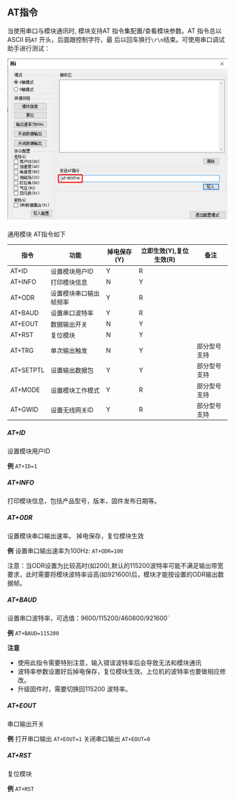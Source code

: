 


## AT指令

当使用串口与模块通讯时, 模块支持AT 指令集配置/查看模块参数。AT 指令总以ASCII 码`AT` 开头，后面跟控制字符，最
后以回车换行`\r\n`结束。可使用串口调试助手进行测试：

![](common_figures/at_cmd.png)

通用模块 AT指令如下

| 指令      | 功能                   | 掉电保存(Y) | 立即生效(Y),复位生效(R) | 备注         |
| --------- | ---------------------- | ----------- | ----------------------- | ------------ |
| AT+ID     | 设置模块用户ID         | Y           | R                       |              |
| AT+INFO   | 打印模块信息           | N           | Y                       |              |
| AT+ODR    | 设置模块串口输出帧频率 | Y           | R                       |              |
| AT+BAUD   | 设置串口波特率         | Y           | R                       |              |
| AT+EOUT   | 数据输出开关           | N           | Y                       |              |
| AT+RST    | 复位模块               | N           | Y                       |              |
| AT+TRG    | 单次输出触发           | N           | Y                       | 部分型号支持 |
| AT+SETPTL | 设置输出数据包         | Y           | Y                       | 部分型号支持 |
| AT+MODE   | 设置模块工作模式       | Y           | R                       | 部分型号支持 |
| AT+GWID   | 设置无线网关ID         | Y           | R                       | 部分型号支持 |



##### AT+ID

设置模块用户ID

**例** `AT+ID=1`

##### AT+INFO

打印模块信息，包括产品型号，版本，固件发布日期等。


##### AT+ODR

设置模块串口输出速率。 掉电保存，复位模块生效

**例** 设置串口输出速率为100Hz:  `AT+ODR=100` 

注意：当ODR设置为比较高时(如200),默认的115200波特率可能不满足输出带宽要求，此时需要将模块波特率设高(如921600)后，模块才能按设置的ODR输出数据帧。

##### AT+BAUD

设置串口波特率，可选值：9600/115200/460800/921600`

**例**  `AT+BAUD=115200`

**注意**

- 使用此指令需要特别注意，输入错误波特率后会导致无法和模块通讯
- 波特率参数设置好后掉电保存，复位模块生效。上位机的波特率也要做相应修改。
- 升级固件时，需要切换回115200 波特率。

##### AT+EOUT

串口输出开关

**例** 打开串口输出 `AT+EOUT=1`   关闭串口输出 `AT+EOUT=0`

##### AT+RST

复位模块

**例** `AT+RST`